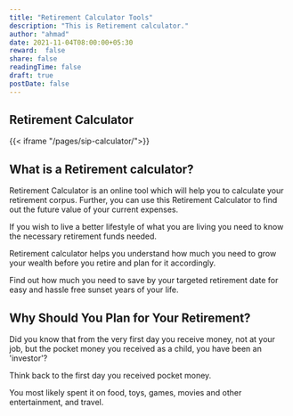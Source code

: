 ```yaml
---
title: "Retirement Calculator Tools"
description: "This is Retirement calculator."
author: "ahmad"
date: 2021-11-04T08:00:00+05:30
reward:  false
share: false
readingTime: false
draft: true
postDate: false
---
```


## Retirement Calculator


{{< iframe "/pages/sip-calculator/">}}

## What is a Retirement calculator?
Retirement Calculator is an online tool which will help you to calculate your retirement corpus. Further, you can use this Retirement Calculator to find out the future value of your current expenses.

If you wish to live a better lifestyle of what you are living you need to know the necessary retirement funds needed.

Retirement calculator helps you understand how much you need to grow your wealth before you retire and plan for it accordingly.

Find out how much you need to save by your targeted retirement date for easy and hassle free sunset years of your life.


## Why Should You Plan for Your Retirement?

Did you know that from the very first day you receive money, not at your job, but the pocket money you received as a child, you have been an 'investor'?

Think back to the first day you received pocket money.

You most likely spent it on food, toys, games, movies and other entertainment, and travel.

